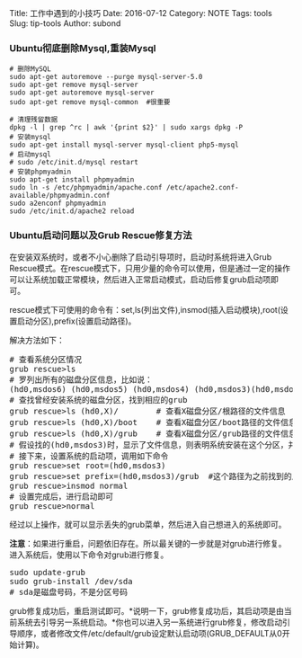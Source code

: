 Title: 工作中遇到的小技巧
Date: 2016-07-12
Category: NOTE
Tags: tools
Slug: tip-tools
Author: subond

### Ubuntu彻底删除Mysql,重装Mysql

```shell
# 删除MySQL
sudo apt-get autoremove --purge mysql-server-5.0
sudo apt-get remove mysql-server
sudo apt-get autoremove mysql-server
sudo apt-get remove mysql-common  #很重要

# 清理残留数据
dpkg -l | grep ^rc | awk '{print $2}' | sudo xargs dpkg -P
# 安装mysql
sudo apt-get install mysql-server mysql-client php5-mysql
# 启动mysql
# sudo /etc/init.d/mysql restart
# 安装phpmyadmin
sudo apt-get install phpmyadmin
sudo ln -s /etc/phpmyadmin/apache.conf /etc/apache2.conf-available/phpmyadmin.conf
sudo a2enconf phpmyadmin
sudo /etc/init.d/apache2 reload
```

### Ubuntu启动问题以及Grub Rescue修复方法

在安装双系统时，或者不小心删除了启动引导项时，启动时系统将进入Grub Rescue模式。在rescue模式下，只用少量的命令可以使用，但是通过一定的操作可以让系统加载正常模块，然后进入正常启动模式，启动后修复grub启动项即可。

rescue模式下可使用的命令有：set,ls(列出文件),insmod(插入启动模块),root(设置启动分区),prefix(设置启动路径)。

解决方法如下：

<pre>
# 查看系统分区情况
grub rescue>ls
# 罗列出所有的磁盘分区信息，比如说：
(hd0,msdos6) (hd0,msdos5) (hd0,msdos4) (hd0,msdos3)(hd0,msdos2)
# 查找曾经安装系统的磁盘分区，找到相应的grub
grub rescue>ls (hd0,X)/        # 查看X磁盘分区/根路径的文件信息
grub rescue>ls (hd0,X)/boot    # 查看X磁盘分区/boot路径的文件信息
grub rescue>ls (hd0,X)/grub    # 查看X磁盘分区/grub路径的文件信息
# 假设找的(hd0,msdos3)时，显示了文件信息，则表明系统安装在这个分区，并记住相应的grub路径
# 接下来，设置系统的启动项，调用如下命令
grub rescue>set root=(hd0,msdos3)
grub rescue>set prefix=(hd0,msdos3)/grub  #这个路径为之前找到的启动项路径
grub rescue>insmod normal
# 设置完成后，进行启动即可
grub rescue>normal</pre>

经过以上操作，就可以显示丢失的grub菜单，然后进入自己想进入的系统即可。

**注意**：如果进行重启，问题依旧存在。所以最关键的一步就是对grub进行修复。</b>进入系统后，使用以下命令对grub进行修复。

<pre>
sudo update-grub
sudo grub-install /dev/sda
# sda是磁盘号码，不是分区号码</pre>

grub修复成功后，重启测试即可。*说明一下，grub修复成功后，其启动项是由当前系统去引导另一系统启动。*你也可以进入另一系统进行grub修复，修改启动引导顺序，或者修改文件/etc/default/grub设定默认启动项(GRUB_DEFAULT从0开始计算)。
